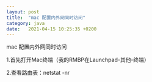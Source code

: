 ```yaml
---
layout: post
title:  "mac 配置内外网同时访问"
category: java
date:   2021-04-15 10:25:35 +0200
---
```

mac 配置内外网同时访问

1.首先打开Mac终端（我的RMBP在Launchpad-其他-终端）

2.查看路由表：netstat -nr

